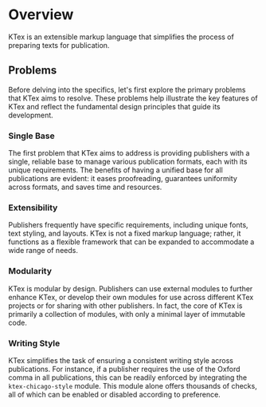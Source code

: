 # Overview

KTex is an extensible markup language that simplifies the process of preparing
texts for publication.

## Problems

Before delving into the specifics, let's first explore the primary problems that
KTex aims to resolve. These problems help illustrate the key features of KTex
and reflect the fundamental design principles that guide its development.

### Single Base

The first problem that KTex aims to address is providing publishers with a
single, reliable base to manage various publication formats, each with its
unique requirements. The benefits of having a unified base for all publications
are evident: it eases proofreading, guarantees uniformity across formats, and
saves time and resources.

### Extensibility

Publishers frequently have specific requirements, including unique fonts, text
styling, and layouts. KTex is not a fixed markup language; rather, it functions
as a flexible framework that can be expanded to accommodate a wide range of
needs.

### Modularity

KTex is modular by design. Publishers can use external modules to further
enhance KTex, or develop their own modules for use across different KTex
projects or for sharing with other publishers. In fact, the core of KTex is
primarily a collection of modules, with only a minimal layer of immutable code.

### Writing Style

KTex simplifies the task of ensuring a consistent writing style across
publications. For instance, if a publisher requires the use of the Oxford comma
in all publications, this can be readily enforced by integrating the
`ktex-chicago-style` module. This module alone offers thousands of checks, all
of which can be enabled or disabled according to preference.
